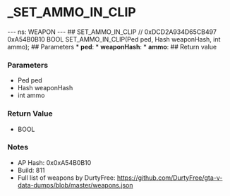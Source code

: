 # _SET_AMMO_IN_CLIP

--- ns: WEAPON --- ## SET_AMMO_IN_CLIP  // 0xDCD2A934D65CB497 0xA54B0B10 BOOL SET_AMMO_IN_CLIP(Ped ped, Hash weaponHash, int ammo);   ## Parameters * **ped**: * **weaponHash**: * **ammo**:  ## Return value

### Parameters
* Ped ped
* Hash weaponHash
* int ammo

### Return Value
* BOOL

### Notes
* AP Hash: 0x0xA54B0B10
* Build: 811
* Full list of weapons by DurtyFree: https://github.com/DurtyFree/gta-v-data-dumps/blob/master/weapons.json

